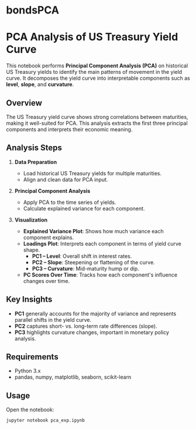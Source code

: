 # bondsPCA

# PCA Analysis of US Treasury Yield Curve

This notebook performs **Principal Component Analysis (PCA)** on historical US Treasury yields to identify the main patterns of movement in the yield curve. It decomposes the yield curve into interpretable components such as **level**, **slope**, and **curvature**.

## Overview

The US Treasury yield curve shows strong correlations between maturities, making it well-suited for PCA. This analysis extracts the first three principal components and interprets their economic meaning.

## Analysis Steps

1. **Data Preparation**
   - Load historical US Treasury yields for multiple maturities.
   - Align and clean data for PCA input.

2. **Principal Component Analysis**
   - Apply PCA to the time series of yields.
   - Calculate explained variance for each component.

3. **Visualization**
   - **Explained Variance Plot**: Shows how much variance each component explains.
   - **Loadings Plot**: Interprets each component in terms of yield curve shape.
     - **PC1 – Level**: Overall shift in interest rates.
     - **PC2 – Slope**: Steepening or flattening of the curve.
     - **PC3 – Curvature**: Mid-maturity hump or dip.
   - **PC Scores Over Time**: Tracks how each component's influence changes over time.

## Key Insights

- **PC1** generally accounts for the majority of variance and represents parallel shifts in the yield curve.
- **PC2** captures short- vs. long-term rate differences (slope).
- **PC3** highlights curvature changes, important in monetary policy analysis.

## Requirements

- Python 3.x
- pandas, numpy, matplotlib, seaborn, scikit-learn

## Usage

Open the notebook:

```bash
jupyter notebook pca_exp.ipynb
